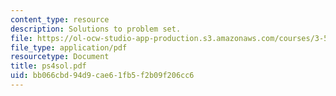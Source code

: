 ```yaml
---
content_type: resource
description: Solutions to problem set.
file: https://ol-ocw-studio-app-production.s3.amazonaws.com/courses/3-53-electrochemical-processing-of-materials-spring-2001/bb066cbd94d9cae61fb5f2b09f206cc6_ps4sol.pdf
file_type: application/pdf
resourcetype: Document
title: ps4sol.pdf
uid: bb066cbd-94d9-cae6-1fb5-f2b09f206cc6
---
```

